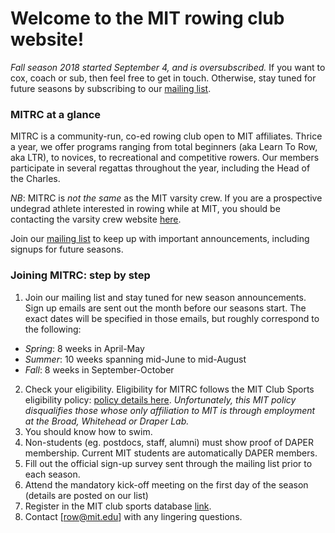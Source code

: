 # Welcome to the MIT rowing club website!

*Fall season 2018 started September 4, and is oversubscribed.* If you want to cox, coach or sub, then feel free to get in touch. Otherwise, stay tuned for future seasons by subscribing to our [mailing list](http://mailman.mit.edu/mailman/listinfo/mitrc).

### MITRC at a glance

MITRC is a community-run, co-ed rowing club open to MIT affiliates. Thrice a year, we offer programs ranging from total beginners (aka Learn To Row, aka LTR), to novices, to recreational and competitive rowers.  Our members participate in several regattas throughout the year, including the Head of the Charles.

*NB*: MITRC is _not the same_ as the MIT varsity crew. If you are a prospective undegrad athlete interested in rowing while at MIT, you should be contacting the varsity crew website [here](http://mitathletics.com/sports/m-crewlt/index).

Join our [mailing list](http://mailman.mit.edu/mailman/listinfo/mitrc) to keep up with important announcements, including signups for future seasons.

### Joining MITRC: step by step
1. Join our mailing list and stay tuned for new season announcements. Sign up emails are sent out the month before our seasons start. The exact dates will be specified in those emails, but roughly correspond to the following:
  - _Spring_: 8 weeks in April-May
  - _Summer_: 10 weeks spanning mid-June to mid-August
  - _Fall_: 8 weeks in September-October
2. Check your eligibility. Eligibility for MITRC follows the MIT Club Sports eligibility policy: [policy details here](https://clubsports.mit.edu/about/eligibility). _Unfortunately, this MIT policy disqualifies those whose only affiliation to MIT is through employment at the Broad, Whitehead or Draper Lab._
1. You should know how to swim.
1. Non-students (eg. postdocs, staff, alumni) must show proof of DAPER membership. Current MIT students are automatically DAPER members.
1. Fill out the official sign-up survey sent through the mailing list prior to each season.
1. Attend the mandatory kick-off meeting on the first day of the season (details are posted on our list)
1. Register in the MIT club sports database [link](https://mit.dserec.com/online/clubsports_widget/club/18/).
1. Contact [row@mit.edu] with any lingering questions.
